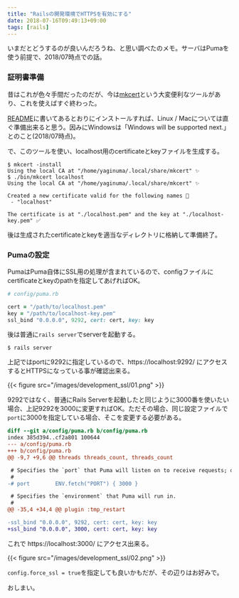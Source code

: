 ```yaml
---
title: "Railsの開発環境でHTTPSを有効にする"
date: 2018-07-16T09:49:13+09:00
tags: [rails]
---
```


いまだとどうするのが良いんだろうね、と思い調べたのメモ。サーバはPumaを使う前提で、2018/07時点での話。

### 証明書準備

昔はこれが色々手間だったのだが、今は[mkcert](https://github.com/FiloSottile/mkcert)という大変便利なツールがあり、これを使えばすぐ終わった。

[README](https://github.com/FiloSottile/mkcert#installation)に書いてあるとおりにインストールすれば、Linux / Macについては直ぐ準備出来ると思う。因みにWindowsは「Windows will be supported next.」とのこと(2018/07時点)。

で、このツールを使い、localhost用のcertificateとkeyファイルを生成する。

```
$ mkcert -install
Using the local CA at "/home/yaginuma/.local/share/mkcert" ✨
$ ./bin/mkcert localhost
Using the local CA at "/home/yaginuma/.local/share/mkcert" ✨

Created a new certificate valid for the following names 📜
 - "localhost"

The certificate is at "./localhost.pem" and the key at "./localhost-key.pem" ✅
```

後は生成されたcertificateとkeyを適当なディレクトリに格納して準備終了。


### Pumaの設定

PumaはPuma自体にSSL用の処理が含まれているので、configファイルにcertificateとkeyのpathを指定してあげればOK。

```ruby
# config/puma.rb

cert = "/path/to/localhost.pem"
key = "/path/to/localhost-key.pem"
ssl_bind "0.0.0.0", 9292, cert: cert, key: key
```

後は普通に`rails server`でserverを起動する。

```
$ rails server
```

上記ではportに9292に指定しているので、https://localhost:9292/ にアクセスするとHTTPSになっている事が確認出来る。

{{< figure src="/images/development_ssl/01.png" >}}

9292ではなく、普通にRails Serverを起動したと同じように3000番を使いたい場合、上記9292を3000に変更すればOK。ただその場合、同じ設定ファイルで`port`に3000を指定している場合、そこを変更する必要がある。

```diff
diff --git a/config/puma.rb b/config/puma.rb
index 385d394..cf2a801 100644
--- a/config/puma.rb
+++ b/config/puma.rb
@@ -9,7 +9,6 @@ threads threads_count, threads_count

 # Specifies the `port` that Puma will listen on to receive requests; default is 3000.
 #
-# port        ENV.fetch("PORT") { 3000 }

 # Specifies the `environment` that Puma will run in.
 #
@@ -35,4 +34,4 @@ plugin :tmp_restart

-ssl_bind "0.0.0.0", 9292, cert: cert, key: key
+ssl_bind "0.0.0.0", 3000, cert: cert, key: key
```

これで https://localhost:3000/ にアクセス出来る。

{{< figure src="/images/development_ssl/02.png" >}}

`config.force_ssl = true`を指定しても良いかもだが、その辺りはお好みで。

おしまい。
